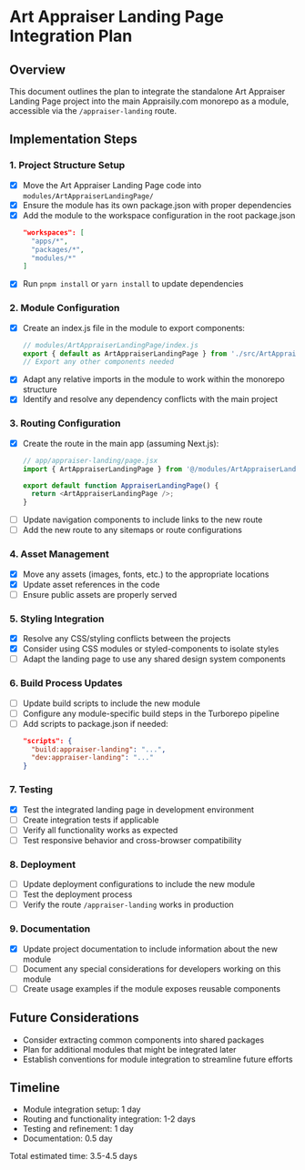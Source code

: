# Art Appraiser Landing Page Integration Plan

## Overview
This document outlines the plan to integrate the standalone Art Appraiser Landing Page project into the main Appraisily.com monorepo as a module, accessible via the `/appraiser-landing` route.

## Implementation Steps

### 1. Project Structure Setup

- [x] Move the Art Appraiser Landing Page code into `modules/ArtAppraiserLandingPage/`
- [x] Ensure the module has its own package.json with proper dependencies
- [x] Add the module to the workspace configuration in the root package.json
  ```json
  "workspaces": [
    "apps/*",
    "packages/*",
    "modules/*"
  ]
  ```
- [x] Run `pnpm install` or `yarn install` to update dependencies

### 2. Module Configuration

- [x] Create an index.js file in the module to export components:
  ```javascript
  // modules/ArtAppraiserLandingPage/index.js
  export { default as ArtAppraiserLandingPage } from './src/ArtAppraiserLandingPage';
  // Export any other components needed
  ```
- [x] Adapt any relative imports in the module to work within the monorepo structure
- [x] Identify and resolve any dependency conflicts with the main project

### 3. Routing Configuration

- [x] Create the route in the main app (assuming Next.js):
  ```javascript
  // app/appraiser-landing/page.jsx
  import { ArtAppraiserLandingPage } from '@/modules/ArtAppraiserLandingPage';
  
  export default function AppraiserLandingPage() {
    return <ArtAppraiserLandingPage />;
  }
  ```
- [ ] Update navigation components to include links to the new route
- [ ] Add the new route to any sitemaps or route configurations

### 4. Asset Management

- [x] Move any assets (images, fonts, etc.) to the appropriate locations
- [x] Update asset references in the code
- [ ] Ensure public assets are properly served

### 5. Styling Integration

- [x] Resolve any CSS/styling conflicts between the projects
- [x] Consider using CSS modules or styled-components to isolate styles
- [ ] Adapt the landing page to use any shared design system components

### 6. Build Process Updates

- [ ] Update build scripts to include the new module
- [ ] Configure any module-specific build steps in the Turborepo pipeline
- [ ] Add scripts to package.json if needed:
  ```json
  "scripts": {
    "build:appraiser-landing": "...",
    "dev:appraiser-landing": "..."
  }
  ```

### 7. Testing

- [x] Test the integrated landing page in development environment
- [ ] Create integration tests if applicable
- [ ] Verify all functionality works as expected
- [ ] Test responsive behavior and cross-browser compatibility

### 8. Deployment

- [ ] Update deployment configurations to include the new module
- [ ] Test the deployment process
- [ ] Verify the route `/appraiser-landing` works in production

### 9. Documentation

- [x] Update project documentation to include information about the new module
- [ ] Document any special considerations for developers working on this module
- [ ] Create usage examples if the module exposes reusable components

## Future Considerations

- Consider extracting common components into shared packages
- Plan for additional modules that might be integrated later
- Establish conventions for module integration to streamline future efforts

## Timeline

- Module integration setup: 1 day
- Routing and functionality integration: 1-2 days
- Testing and refinement: 1 day
- Documentation: 0.5 day

Total estimated time: 3.5-4.5 days